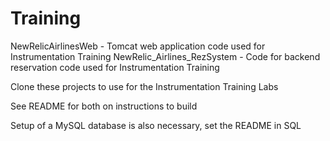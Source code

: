 # Training

NewRelicAirlinesWeb - Tomcat web application code used for Instrumentation Training
NewRelic_Airlines_RezSystem - Code for backend reservation code used for Instrumentation Training

Clone these projects to use for the Instrumentation Training Labs

See README for both on instructions to build    

Setup of a MySQL database is also necessary, set the README in SQL   
